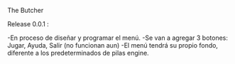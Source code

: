 The Butcher

Release 0.0.1 :

-En proceso de diseñar y programar el menú.
-Se van a agregar 3 botones: Jugar, Ayuda, Salir (no funcionan aun)
-El menú tendrá su propio fondo, diferente a los predeterminados de pilas engine.

